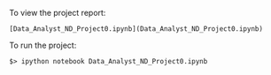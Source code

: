 To view the project report:

    [Data_Analyst_ND_Project0.ipynb](Data_Analyst_ND_Project0.ipynb)

To run the project:

    $> ipython notebook Data_Analyst_ND_Project0.ipynb
 
